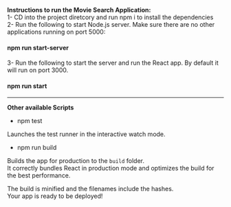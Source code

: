 <b>Instructions to run the Movie Search Application:</b><br>
1-  CD into the project diretcory and run npm i to install the dependencies<br>
2- Run the following to start Node.js server. Make sure there are no other applications running on port 5000:
<h4>npm run start-server</h4>
3- Run the following to start the server and run the React app. By default it will run on port 3000.
<h4>npm run start</h4>
<hr>
<b>Other available Scripts</b><br>

 - npm test<br>

Launches the test runner in the interactive watch mode.<br>

- npm run build<br>

Builds the app for production to the `build` folder.<br>
It correctly bundles React in production mode and optimizes the build for the best performance.<br>

The build is minified and the filenames include the hashes.<br>
Your app is ready to be deployed!

